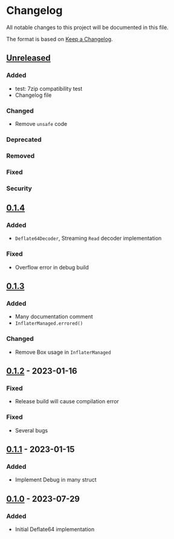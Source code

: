 # Changelog

All notable changes to this project will be documented in this file.

The format is based on [Keep a Changelog].

[Keep a Changelog]: https://keepachangelog.com/en/1.1.0/

## [Unreleased]
### Added
- test: 7zip compatibility test
- Changelog file

### Changed
- Remove `unsafe` code

### Deprecated

### Removed

### Fixed

### Security

## [0.1.4]
### Added
- `Deflate64Decoder`, Streaming `Read` decoder implementation

### Fixed
- Overflow error in debug build

## [0.1.3]
### Added
- Many documentation comment
- `InflaterManaged.errored()`

### Changed
- Remove Box usage in `InflaterManaged`

## [0.1.2] - 2023-01-16
### Fixed
- Release build will cause compilation error

### Fixed
- Several bugs

## [0.1.1] - 2023-01-15
### Added
- Implement Debug in many struct

## [0.1.0] - 2023-07-29
### Added
- Initial Deflate64 implementation

[Unreleased]: https://github.com/anatawa12/deflate64-rs/compare/v0.1.4...HEAD
[0.1.4]: https://github.com/anatawa12/deflate64-rs/compare/v0.1.3...v0.1.4
[0.1.3]: https://github.com/anatawa12/deflate64-rs/compare/v0.1.2...v0.1.3
[0.1.2]: https://github.com/anatawa12/deflate64-rs/compare/v0.1.1...v0.1.2
[0.1.1]: https://github.com/anatawa12/deflate64-rs/compare/v0.1.0...v0.1.1
[0.1.0]: https://github.com/anatawa12/deflate64-rs/releases/tag/v0.1.0
